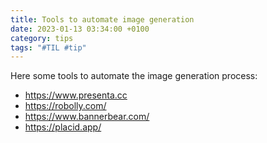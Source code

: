 ```yaml
---
title: Tools to automate image generation
date: 2023-01-13 03:34:00 +0100
category: tips
tags: "#TIL #tip"
---
```




Here some tools to automate the image generation process:

- https://www.presenta.cc
- https://robolly.com/
- https://www.bannerbear.com/
- https://placid.app/